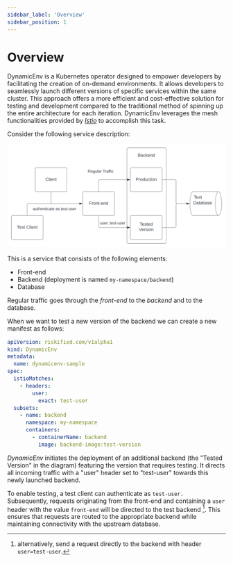 ```yaml
---
sidebar_label: 'Overview'
sidebar_position: 1
---
```


# Overview

DynamicEnv is a Kubernetes operator designed to empower developers by facilitating the creation of
on-demand environments. It allows developers to seamlessly launch different versions of specific
services within the same cluster. This approach offers a more efficient and cost-effective solution
for testing and development compared to the traditional method of spinning up the entire
architecture for each iteration. DynamicEnv leverages the mesh functionalities provided by
[_Istio_][istio] to accomplish this task.

Consider the following service description:

![sample service graph](./assets/img/overview-sample.svg)

This is a service that consists of the following elements:

* Front-end
* Backend (deployment is named `my-namespace/backend`)
* Database

Regular traffic goes through the _front-end_ to the _backend_ and to the database.

When we want to test a new version of the backend we can create a new manifest as follows:

```yaml
apiVersion: riskified.com/v1alpha1
kind: DynamicEnv
metadata:
  name: dynamicenv-sample
spec:
  istioMatches:
    - headers:
        user:
          exact: test-user
  subsets:
    - name: backend
      namespace: my-namespace
      containers:
        - containerName: backend
          image: backend-image:test-version
```

_DynamicEnv_ initiates the deployment of an additional backend (the "Tested Version" in the diagram)
featuring the version that requires testing. It directs all incoming traffic with a "user" header
set to "test-user" towards this newly launched backend.

To enable testing, a test client can authenticate as `test-user.` Subsequently, requests originating
from the front-end and containing a `user` header with the value `front-end` will be directed to the
test backend [^1]. This ensures that requests are routed to the appropriate backend while
maintaining connectivity with the upstream database.

[^1]: alternatively, send a request directly to the backend with header `user=test-user`.

[istio]: https://istio.io/